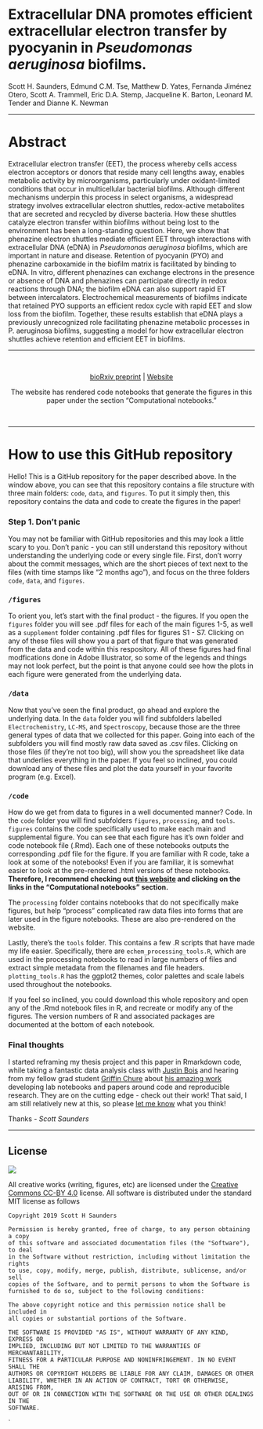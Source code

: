 Extracellular DNA promotes efficient extracellular electron transfer by
pyocyanin in *Pseudomonas aeruginosa* biofilms.
================

Scott H. Saunders, Edmund C.M. Tse, Matthew D. Yates, Fernanda Jiménez
Otero, Scott A. Trammell, Eric D.A. Stemp, Jacqueline K. Barton, Leonard
M. Tender and Dianne K. Newman

-----

# Abstract

Extracellular electron transfer (EET), the process whereby cells access
electron acceptors or donors that reside many cell lengths away, enables
metabolic activity by microorganisms, particularly under oxidant-limited
conditions that occur in multicellular bacterial biofilms. Although
different mechanisms underpin this process in select organisms, a
widespread strategy involves extracellular electron shuttles,
redox-active metabolites that are secreted and recycled by diverse
bacteria. How these shuttles catalyze electron transfer within biofilms
without being lost to the environment has been a long-standing question.
Here, we show that phenazine electron shuttles mediate efficient EET
through interactions with extracellular DNA (eDNA) in *Pseudomonas
aeruginosa* biofilms, which are important in nature and disease.
Retention of pyocyanin (PYO) and phenazine carboxamide in the biofilm
matrix is facilitated by binding to eDNA. In vitro, different phenazines
can exchange electrons in the presence or absence of DNA and phenazines
can participate directly in redox reactions through DNA; the biofilm
eDNA can also support rapid ET between intercalators. Electrochemical
measurements of biofilms indicate that retained PYO supports an
efficient redox cycle with rapid EET and slow loss from the biofilm.
Together, these results establish that eDNA plays a previously
unrecognized role facilitating phenazine metabolic processes in P.
aeruginosa biofilms, suggesting a model for how extracellular electron
shuttles achieve retention and efficient EET in biofilms.

-----

<br>

<center>

[bioRxiv
preprint](https://www.biorxiv.org/content/10.1101/2019.12.12.872085v1) |
[Website](https://dkn-lab.github.io/phz_eDNA_2019/)

The website has rendered code notebooks that generate the figures in
this paper under the section “Computational notebooks.”

</center>

<br>

-----

# How to use this GitHub repository

Hello\! This is a GitHub repository for the paper described above. In
the window above, you can see that this repository contains a file
structure with three main folders: `code`, `data`, and `figures`. To put
it simply then, this repository contains the data and code to create the
figures in the paper\!

### Step 1. Don’t panic

You may not be familiar with GitHub repositories and this may look a
little scary to you. Don’t panic - you can still understand this
repository without understanding the underlying code or every single
file. First, don’t worry about the commit messages, which are the short
pieces of text next to the files (with time stamps like “2 months ago”),
and focus on the three folders `code`, `data`, and `figures`.

### `/figures`

To orient you, let’s start with the final product - the figures. If you
open the `figures` folder you will see .pdf files for each of the main
figures 1-5, as well as a `supplement` folder containing .pdf files for
figures S1 - S7. Clicking on any of these files will show you a part of
that figure that was generated from the data and code within this
respository. All of these figures had final modfications done in Adobe
Illustrator, so some of the legends and things may not look perfect, but
the point is that anyone could see how the plots in each figure were
generated from the underlying data.

### `/data`

Now that you’ve seen the final product, go ahead and explore the
underlying data. In the `data` folder you will find subfolders labelled
`Electrochemistry`, `LC-MS`, and `Spectroscopy`, because those are the
three general types of data that we collected for this paper. Going into
each of the subfolders you will find mostly raw data saved as .csv
files. Clicking on those files (if they’re not too big), will show you
the spreadsheet like data that underlies everything in the paper. If you
feel so inclined, you could download any of these files and plot the
data yourself in your favorite program (e.g. Excel).

### `/code`

How do we get from data to figures in a well documented manner? Code. In
the `code` folder you will find subfolders `figures`, `processing`, and
`tools`. `figures` contains the code specifically used to make each main
and supplemental figure. You can see that each figure has it’s own
folder and code notebook file (.Rmd). Each one of these notebooks
outputs the corresponding .pdf file for the figure. If you are familiar
with R code, take a look at some of the notebooks\! Even if you are
familiar, it is somewhat easier to look at the pre-rendered .html
versions of these notebooks. **Therefore, I recommend checking out [this
website](https://dkn-lab.github.io/phz_eDNA_2019/) and clicking on the
links in the “Computational notebooks” section.**

The `processing` folder contains notebooks that do not specifically make
figures, but help “process” complicated raw data files into forms that
are later used in the figure notebooks. These are also pre-rendered on
the website.

Lastly, there’s the `tools` folder. This contains a few .R scripts that
have made my life easier. Specifically, there are
`echem_processing_tools.R`, which are used in the processing notebooks
to read in large numbers of files and extract simple metadata from the
filenames and file headers. `plotting_tools.R` has the ggplot2 themes,
color palettes and scale labels used throughout the notebooks.

If you feel so inclined, you could download this whole repository and
open any of the .Rmd notebook files in R, and recreate or modify any of
the figures. The version numbers of R and associated packages are
documented at the bottom of each notebook.

### Final thoughts

I started reframing my thesis project and this paper in Rmarkdown code,
while taking a fantastic data analysis class with [Justin
Bois](http://bois.caltech.edu/index.html) and hearing from my fellow
grad student [Griffin Chure](https://gchure.github.io/) about [his
amazing work](https://github.com/gchure/reproducible_research)
developing lab notebooks and papers around code and reproducible
research. They are on the cutting edge - check out their work\! That
said, I am still relatively new at this, so please [let me
know](https://scott-saunders.github.io/website/) what you think\!

Thanks - *Scott Saunders*

-----

## License

![](https://licensebuttons.net/l/by/3.0/88x31.png)

All creative works (writing, figures, etc) are licensed under the
[Creative Commons CC-BY
4.0](https://creativecommons.org/licenses/by/4.0/) license. All software
is distributed under the standard MIT license as follows

    Copyright 2019 Scott H Saunders 
    
    Permission is hereby granted, free of charge, to any person obtaining a copy
    of this software and associated documentation files (the "Software"), to deal
    in the Software without restriction, including without limitation the rights
    to use, copy, modify, merge, publish, distribute, sublicense, and/or sell
    copies of the Software, and to permit persons to whom the Software is
    furnished to do so, subject to the following conditions:
    
    The above copyright notice and this permission notice shall be included in
    all copies or substantial portions of the Software.
    
    THE SOFTWARE IS PROVIDED "AS IS", WITHOUT WARRANTY OF ANY KIND, EXPRESS OR
    IMPLIED, INCLUDING BUT NOT LIMITED TO THE WARRANTIES OF MERCHANTABILITY,
    FITNESS FOR A PARTICULAR PURPOSE AND NONINFRINGEMENT. IN NO EVENT SHALL THE
    AUTHORS OR COPYRIGHT HOLDERS BE LIABLE FOR ANY CLAIM, DAMAGES OR OTHER
    LIABILITY, WHETHER IN AN ACTION OF CONTRACT, TORT OR OTHERWISE, ARISING FROM,
    OUT OF OR IN CONNECTION WITH THE SOFTWARE OR THE USE OR OTHER DEALINGS IN THE
    SOFTWARE.

\`
